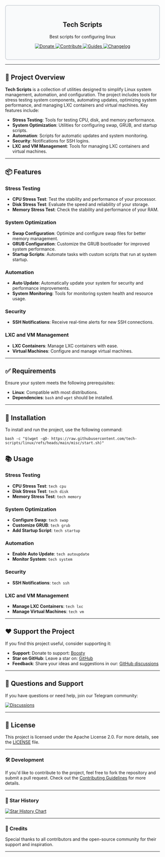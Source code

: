 <div style="border: 2px solid #d1d5db; padding: 20px; border-radius: 8px; background-color: #f9fafb;">
  <h2 align="center">Tech Scripts</h2>
  <p align="center">Best scripts for configuring linux</p>
  <p align="center">
    <a href="https://boosty.to/techscripts/donate">
      <img src="https://img.shields.io/badge/Support-FF5F5F?style=for-the-badge&logo=boosty&logoColor=white" alt="Donate" />
    </a>
    <a href="https://github.com/tech-scripts/linux/blob/main/CONTRIBUTING.md">
      <img src="https://img.shields.io/badge/Contribute-ff4785?style=for-the-badge&logo=git&logoColor=white" alt="Contribute" />
    </a> 
    <a href="https://github.com/tech-scripts/linux/wiki">
      <img src="https://img.shields.io/badge/Guides-0077b5?style=for-the-badge&logo=read-the-docs&logoColor=white" alt="Guides" />
    </a> 
    <a href="https://github.com/tech-scripts/linux/blob/main/CHANGELOG.md">
      <img src="https://img.shields.io/badge/Changelog-6c5ce7?style=for-the-badge&logo=git&logoColor=white" alt="Changelog" />
    </a>
  </p>
</div>

---

## 🚀 Project Overview

**Tech Scripts** is a collection of utilities designed to simplify Linux system management, automation, and configuration. The project includes tools for stress testing system components, automating updates, optimizing system performance, and managing LXC containers and virtual machines. Key features include:

- **Stress Testing**: Tools for testing CPU, disk, and memory performance.
- **System Optimization**: Utilities for configuring swap, GRUB, and startup scripts.
- **Automation**: Scripts for automatic updates and system monitoring.
- **Security**: Notifications for SSH logins.
- **LXC and VM Management**: Tools for managing LXC containers and virtual machines.

---

## 📦 Features

### Stress Testing
- **CPU Stress Test**: Test the stability and performance of your processor.
- **Disk Stress Test**: Evaluate the speed and reliability of your storage.
- **Memory Stress Test**: Check the stability and performance of your RAM.

### System Optimization
- **Swap Configuration**: Optimize and configure swap files for better memory management.
- **GRUB Configuration**: Customize the GRUB bootloader for improved system performance.
- **Startup Scripts**: Automate tasks with custom scripts that run at system startup.

### Automation
- **Auto Update**: Automatically update your system for security and performance improvements.
- **System Monitoring**: Tools for monitoring system health and resource usage.

### Security
- **SSH Notifications**: Receive real-time alerts for new SSH connections.

### LXC and VM Management
- **LXC Containers**: Manage LXC containers with ease.
- **Virtual Machines**: Configure and manage virtual machines.

---

## ✅ Requirements

Ensure your system meets the following prerequisites:

- **Linux**: Compatible with most distributions.
- **Dependencies**: `bash` and `wget` should be installed.

---

## 🚀 Installation

To install and run the project, use the following command:

```
bash -c "$(wget -qO- https://raw.githubusercontent.com/tech-scripts/linux/refs/heads/main/misc/start.sh)"
```
## 📚 Usage

### Stress Testing
- **CPU Stress Test**: `tech cpu`
- **Disk Stress Test**: `tech disk`
- **Memory Stress Test**: `tech memory`

### System Optimization
- **Configure Swap**: `tech swap`
- **Customize GRUB**: `tech grub`
- **Add Startup Script**: `tech startup`

### Automation
- **Enable Auto Update**: `tech autoupdate`
- **Monitor System**: `tech system`

### Security
- **SSH Notifications**: `tech ssh`

### LXC and VM Management
- **Manage LXC Containers**: `tech lxc`
- **Manage Virtual Machines**: `tech vm`

---

## ❤️ Support the Project

If you find this project useful, consider supporting it:

- **Support**: Donate to support: [Boosty](https://boosty.to/techscripts/donate)
- **Star on GitHub**: Leave a star on: [GitHub](https://github.com/tech-scripts/linux)
- **Feedback**: Share your ideas and suggestions in our: [GitHub discussions](https://github.com/tech-scripts/linux/discussions)

---

## 💬 Questions and Support

If you have questions or need help, join our Telegram community:

<a href="https://github.com/tech-scripts/linux/discussions"> <img src="https://img.shields.io/badge/Discussions-181717?style=for-the-badge&logo=github&logoColor=white" alt="Discussions" /> </a>

---

## 📜 License

This project is licensed under the Apache License 2.0. For more details, see the [LICENSE](LICENSE) file.

---

### 🛠️ Development

If you'd like to contribute to the project, feel free to fork the repository and submit a pull request. Check out the [Contributing Guidelines](CONTRIBUTING.md) for more details.

---

### 🌟 Star History

<a href="https://star-history.com/#tech-scripts/linux&Date">
  <picture>
    <source media="(prefers-color-scheme: dark)" srcset="https://api.star-history.com/svg?repos=tech-scripts/linux&type=Date&theme=dark" />
    <source media="(prefers-color-scheme: light)" srcset="https://api.star-history.com/svg?repos=tech-scripts/linux&type=Date" />
    <img alt="Star History Chart" src="https://api.star-history.com/svg?repos=tech-scripts/linux&type=Date" />
  </picture>
</a>

---

### 🙏 Credits

Special thanks to all contributors and the open-source community for their support and inspiration.

---
